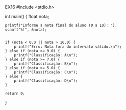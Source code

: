 EX16
#include <stdio.h>

int main() {
    float nota;
    
   
    printf("Informe a nota final do aluno (0 a 10): ");
    scanf("%f", &nota);

    
    if (nota < 0.0 || nota > 10.0) {
        printf("Erro: Nota fora do intervalo válido.\n");
    } else if (nota >= 9.0) {
        printf("Classificação: A\n");
    } else if (nota >= 7.0) {
        printf("Classificação: B\n");
    } else if (nota >= 5.0) {
        printf("Classificação: C\n");
    } else {
        printf("Classificação: D\n");
    }

    return 0;
}
